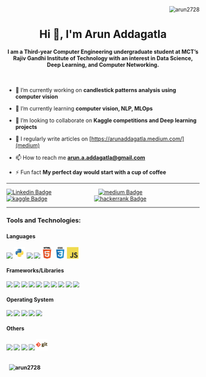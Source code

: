 <p align="right"> <img src="https://komarev.com/ghpvc/?username=arun2728&label=Profile%20views&color=0e75b6&style=flat" alt="arun2728" /> </p>
<h1 align="center">Hi 👋, I'm Arun Addagatla</h1>

<h4 align="center">I am a Third-year Computer Engineering undergraduate student at MCT’s Rajiv Gandhi Institute of Technology with an interest in Data Science, Deep Learning, and Computer Networking.</h4>
<br>

- 🔭 I’m currently working on **candlestick patterns analysis using computer vision**

- 🌱 I’m currently learning **computer vision, NLP, MLOps**

- 👯 I’m looking to collaborate on **Kaggle competitions and Deep learning projects**

- 📝 I regularly write articles on [https://arunaddagatla.medium.com/](medium)

- 📫 How to reach me **arun.a.addagatla@gmail.com**

- ⚡ Fun fact **My perfect day would start with a cup of coffee**

<hr>

[![Linkedin Badge](https://img.shields.io/badge/-linkedin-0e76a8?style=for-the-badge&labelColor=0e76a8&logo=linkedin&logoColor=white)](https://www.linkedin.com/in/arun-addagatla/)
&nbsp; &nbsp;&nbsp;&nbsp;&nbsp;&nbsp;&nbsp;&nbsp;&nbsp;&nbsp;&nbsp;&nbsp;&nbsp;&nbsp;&nbsp;&nbsp;&nbsp;
&nbsp;&nbsp;&nbsp;&nbsp;&nbsp;&nbsp;&nbsp;&nbsp;&nbsp;&nbsp;
[![medium Badge](https://img.shields.io/badge/-Medium-black?style=for-the-badge&labelColor=black&logo=medium&logoColor=white)](https://www.hackerrank.com/arun_a_addagatla)
&nbsp; &nbsp;&nbsp;&nbsp;&nbsp;&nbsp;&nbsp;&nbsp;&nbsp;&nbsp;&nbsp;&nbsp;&nbsp;&nbsp;&nbsp;&nbsp;&nbsp;
&nbsp;&nbsp;&nbsp;&nbsp;&nbsp;&nbsp;&nbsp;&nbsp;&nbsp;&nbsp;
[![kaggle Badge](https://img.shields.io/badge/-kaggle-0e76a8?style=for-the-badge&labelColor=whitesmoke&logo=kaggle&logoColor=0e76a8)](https://www.kaggle.com/arun2729)
&nbsp; &nbsp;&nbsp;&nbsp;&nbsp;&nbsp;&nbsp;&nbsp;&nbsp;&nbsp;&nbsp;&nbsp;&nbsp;&nbsp;&nbsp;&nbsp;&nbsp;
&nbsp;&nbsp;&nbsp;&nbsp;&nbsp;&nbsp;&nbsp;&nbsp;&nbsp;&nbsp;
[![hackerrank Badge](https://img.shields.io/badge/-hackerrank-black?style=for-the-badge&labelColor=black&logo=hackerrank&logoColor=malachite)](https://www.hackerrank.com/arun_a_addagatla)

<hr>

<h3 align="left">Tools and Technologies:<h3>

<h4 align="left">Languages<h4>  
<img height="30" src="https://cdn.iconscout.com/icon/free/png-512/c-programming-569564.png">
<img height="30" src="https://raw.githubusercontent.com/github/explore/80688e429a7d4ef2fca1e82350fe8e3517d3494d/topics/python/python.png">
<img height="30" src="https://cdn.iconscout.com/icon/free/png-512/java-43-569305.png">
<img height="30" src="https://upload.wikimedia.org/wikipedia/commons/thumb/1/1b/R_logo.svg/724px-R_logo.svg.png">
<img height="30" src="https://raw.githubusercontent.com/github/explore/80688e429a7d4ef2fca1e82350fe8e3517d3494d/topics/html/html.png">
<img height="30" src="https://raw.githubusercontent.com/github/explore/80688e429a7d4ef2fca1e82350fe8e3517d3494d/topics/css/css.png">
<img height="30" src="https://raw.githubusercontent.com/github/explore/80688e429a7d4ef2fca1e82350fe8e3517d3494d/topics/javascript/javascript.png">


<h4 align="left">Frameworks/Libraries<h4>  
<img height="30" src="https://icon2.cleanpng.com/20180802/iwp/kisspng-flask-by-example-python-web-framework-bottle-lico-softwares-websites-press-services-product-5b634c8e416770.5741331515332343182679.jpg"></code>
<img height="30" src="https://icon-library.com/images/django-icon/django-icon-0.jpg">
<img height="30" src="https://numpy.org/images/logos/numpy.svg"></code>
<img height="30" src="https://upload.wikimedia.org/wikipedia/commons/thumb/2/22/Pandas_mark.svg/1200px-Pandas_mark.svg.png">
<img height="30" src="https://upload.wikimedia.org/wikipedia/commons/thumb/8/84/Matplotlib_icon.svg/1200px-Matplotlib_icon.svg.png">
<img height="30" src="https://user-images.githubusercontent.com/315810/92161415-9e357100-edfe-11ea-917d-f9e33fd60741.png">
<img height="30" src="https://upload.wikimedia.org/wikipedia/commons/thumb/0/05/Scikit_learn_logo_small.svg/1280px-Scikit_learn_logo_small.svg.png">
<img height="30" src="https://ih1.redbubble.net/image.405700150.0170/st,small,507x507-pad,600x600,f8f8f8.u5.jpg">
<img height="30" src="https://upload.wikimedia.org/wikipedia/commons/thumb/2/2d/Tensorflow_logo.svg/1200px-Tensorflow_logo.svg.png">
<img height="30" src="https://www.pngitem.com/pimgs/m/31-310639_pytorch-logo-png-transparent-png.png">

<h4 align="left">Operating System<h4> 
<img height="30" src="https://github.com/EgoistDeveloper/operating-system-logos/blob/master/src/48x48/linux.png?raw=true">
<img height="30" src="https://github.com/EgoistDeveloper/operating-system-logos/blob/master/src/48x48/debian.png?raw=true">
<img height="30" src="https://github.com/EgoistDeveloper/operating-system-logos/blob/master/src/48x48/ubuntu.png?raw=true">
<img height="30" src="https://github.com/EgoistDeveloper/operating-system-logos/blob/master/src/48x48/arch-linux.png?raw=true">
<img height="30" src="https://github.com/EgoistDeveloper/operating-system-logos/blob/master/src/48x48/windows.png?raw=true">

<h4 align="left">Others<h4> 
<img height="30" src="https://colab.research.google.com/img/colab_favicon_256px.png">
<img height="30" src="https://upload.wikimedia.org/wikipedia/commons/thumb/9/9a/Visual_Studio_Code_1.35_icon.svg/1024px-Visual_Studio_Code_1.35_icon.svg.png">
<img height="30" src="https://pics.freeicons.io/uploads/icons/png/11951723851551942290-512.png">
<img height="30" src="https://www.psych.mcgill.ca/labs/mogillab/anaconda2/pkgs/anaconda-navigator-1.4.3-py27_0/lib/python2.7/site-packages/anaconda_navigator/static/images/anaconda-icon-1024x1024.png">
<img height="30" src="https://raw.githubusercontent.com/github/explore/80688e429a7d4ef2fca1e82350fe8e3517d3494d/topics/git/git.png">

<br>
<br>

&nbsp;
<img align="center" src="https://github-readme-stats.vercel.app/api?username=arun2728&show_icons=true&locale=en&theme=tokyonight" alt="arun2728" />

